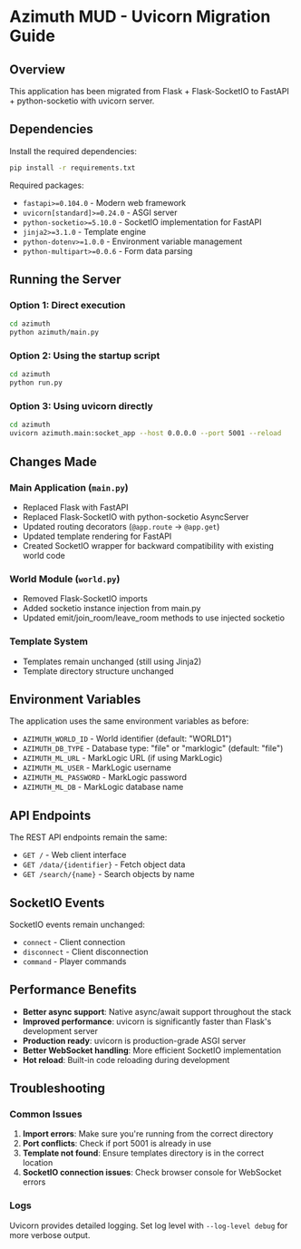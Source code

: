 # Azimuth MUD - Uvicorn Migration Guide

## Overview

This application has been migrated from Flask + Flask-SocketIO to FastAPI + python-socketio with uvicorn server.

## Dependencies

Install the required dependencies:

```bash
pip install -r requirements.txt
```

Required packages:
- `fastapi>=0.104.0` - Modern web framework
- `uvicorn[standard]>=0.24.0` - ASGI server
- `python-socketio>=5.10.0` - SocketIO implementation for FastAPI
- `jinja2>=3.1.0` - Template engine
- `python-dotenv>=1.0.0` - Environment variable management
- `python-multipart>=0.0.6` - Form data parsing

## Running the Server

### Option 1: Direct execution
```bash
cd azimuth
python azimuth/main.py
```

### Option 2: Using the startup script
```bash
cd azimuth
python run.py
```

### Option 3: Using uvicorn directly
```bash
cd azimuth
uvicorn azimuth.main:socket_app --host 0.0.0.0 --port 5001 --reload
```

## Changes Made

### Main Application (`main.py`)
- Replaced Flask with FastAPI
- Replaced Flask-SocketIO with python-socketio AsyncServer
- Updated routing decorators (`@app.route` → `@app.get`)
- Updated template rendering for FastAPI
- Created SocketIO wrapper for backward compatibility with existing world code

### World Module (`world.py`)
- Removed Flask-SocketIO imports
- Added socketio instance injection from main.py
- Updated emit/join_room/leave_room methods to use injected socketio

### Template System
- Templates remain unchanged (still using Jinja2)
- Template directory structure unchanged

## Environment Variables

The application uses the same environment variables as before:
- `AZIMUTH_WORLD_ID` - World identifier (default: "WORLD1")
- `AZIMUTH_DB_TYPE` - Database type: "file" or "marklogic" (default: "file")
- `AZIMUTH_ML_URL` - MarkLogic URL (if using MarkLogic)
- `AZIMUTH_ML_USER` - MarkLogic username
- `AZIMUTH_ML_PASSWORD` - MarkLogic password
- `AZIMUTH_ML_DB` - MarkLogic database name

## API Endpoints

The REST API endpoints remain the same:
- `GET /` - Web client interface
- `GET /data/{identifier}` - Fetch object data
- `GET /search/{name}` - Search objects by name

## SocketIO Events

SocketIO events remain unchanged:
- `connect` - Client connection
- `disconnect` - Client disconnection
- `command` - Player commands

## Performance Benefits

- **Better async support**: Native async/await support throughout the stack
- **Improved performance**: uvicorn is significantly faster than Flask's development server
- **Production ready**: uvicorn is production-grade ASGI server
- **Better WebSocket handling**: More efficient SocketIO implementation
- **Hot reload**: Built-in code reloading during development

## Troubleshooting

### Common Issues

1. **Import errors**: Make sure you're running from the correct directory
2. **Port conflicts**: Check if port 5001 is already in use
3. **Template not found**: Ensure templates directory is in the correct location
4. **SocketIO connection issues**: Check browser console for WebSocket errors

### Logs

Uvicorn provides detailed logging. Set log level with `--log-level debug` for more verbose output.